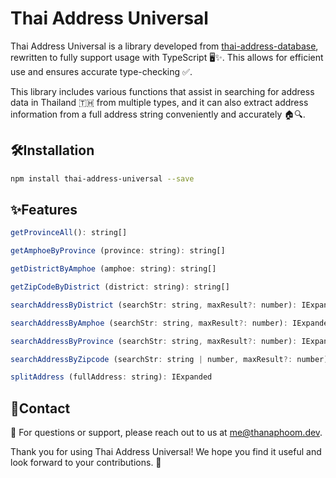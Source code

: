 # Thai Address Universal

Thai Address Universal is a library developed from [thai-address-database](https://github.com/Sellsuki/thai-address-database), rewritten to fully support usage with TypeScript 🖥️✨. This allows for efficient use and ensures accurate type-checking ✅.

This library includes various functions that assist in searching for address data in Thailand 🇹🇭 from multiple types, and it can also extract address information from a full address string conveniently and accurately 🏠🔍.

## 🛠️Installation

```bash
npm install thai-address-universal --save
```

## ✨Features

```javascript
getProvinceAll(): string[]
```

```javascript
getAmphoeByProvince (province: string): string[]
```

```javascript
getDistrictByAmphoe (amphoe: string): string[]
```

```javascript
getZipCodeByDistrict (district: string): string[]
```

```javascript
searchAddressByDistrict (searchStr: string, maxResult?: number): IExpanded[]
```

```javascript
searchAddressByAmphoe (searchStr: string, maxResult?: number): IExpanded[]
```

```javascript
searchAddressByProvince (searchStr: string, maxResult?: number): IExpanded[]
```

```javascript
searchAddressByZipcode (searchStr: string | number, maxResult?: number): IExpanded[]
```

```javascript
splitAddress (fullAddress: string): IExpanded
```

## 🤝Contact

📧 For questions or support, please reach out to us at [me@thanaphoom.dev](mailto:me@thanaphoom.dev).

Thank you for using Thai Address Universal!
We hope you find it useful and look forward to your contributions. 🙌
